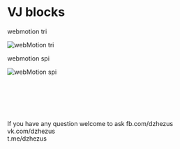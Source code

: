 # VJ blocks 

webmotion tri

![webMotion tri](https://github.com/dzhezus/touchdesigner/blob/master/SOP/Pictures/webMotion_tri.jpg)

webmotion spi

![webMotion spi](https://github.com/dzhezus/touchdesigner/blob/master/SOP/Pictures/webMotion_spi.jpg)
<br/>  
<br/>  
<br/>  
<br/>
If you have any question welcome to ask
fb.com/dzhezus  
vk.com/dzhezus  
t.me/dzhezus  
